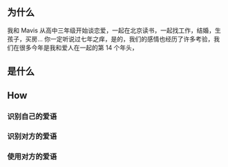 ## 为什么
我和 Mavis 从高中三年级开始谈恋爱，一起在北京读书，一起找工作，结婚，生孩子，买房...
你一定听说过七年之痒，是的，我们的感情也经历了许多考验，我们在很多今年是我和爱人在一起的第 14 个年头，

## 是什么
## How
### 识别自己的爱语
### 识别对方的爱语
### 使用对方的爱语